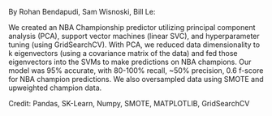 By Rohan Bendapudi, Sam Wisnoski, Bill Le:

We created an NBA Championship predictor utilizing principal component analysis (PCA), support vector machines (linear SVC), and hyperparameter tuning (using GridSearchCV). With PCA, we reduced data dimensionality
to k eigenvectors (using a covariance matrix of the data) and fed those eigenvectors into the SVMs to make predictions on NBA champions. Our model was 95% accurate, with 80-100% recall, 
~50% precision, 0.6 f-score for NBA champion predictions. We also oversampled data using SMOTE and upweighted champion data. 

Credit:
Pandas, SK-Learn, Numpy, SMOTE, MATPLOTLIB, GridSearchCV
